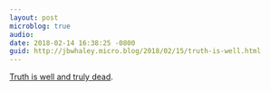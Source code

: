 ```yaml
---
layout: post
microblog: true
audio: 
date: 2018-02-14 16:38:25 -0800
guid: http://jbwhaley.micro.blog/2018/02/15/truth-is-well.html
---
```

[Truth is well and truly dead](https://www.buzzfeed.com/charliewarzel/the-terrifying-future-of-fake-news?utm_term=.qga0JaVMd#.miVYk3KjN).
